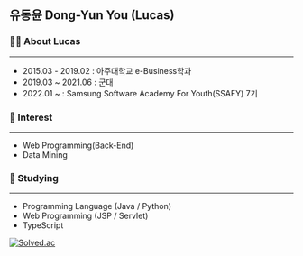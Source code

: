 ## 유동윤 Dong-Yun You (Lucas)

### 👨‍💼 About Lucas

---

* 2015.03 - 2019.02 : 아주대학교 e-Business학과
* 2019.03 ~ 2021.06 : 군대
* 2022.01 ~ : Samsung Software Academy For Youth(SSAFY) 7기


### 👀 Interest

---

* Web Programming(Back-End)
* Data Mining



### 🌱 Studying

---

* Programming Language (Java / Python)
* Web Programming (JSP / Servlet)
* TypeScript

[![Solved.ac](http://mazassumnida.wtf/api/generate_badge?boj={handle})](https://solved.ac/ydy1107)
